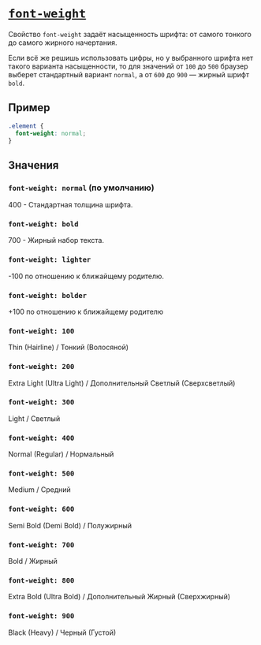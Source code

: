 # [`font-weight`](../index.md)

Свойство `font-weight` задаёт насыщенность шрифта: от самого тонкого до самого жирного начертания.

Если всё же решишь использовать цифры, но у выбранного шрифта нет такого варианта насыщенности, то для значений от `100` до `500` браузер выберет стандартный вариант `normal`, а от `600` до `900` — жирный шрифт `bold`.

## Пример

```css
.element {
  font-weight: normal;
}
```

## Значения

### `font-weight: normal` (по умолчанию)

400 - Стандартная толщина шрифта.

### `font-weight: bold`

700 - Жирный набор текста.

### `font-weight: lighter`

-100 по отношению к ближайщему родителю.

### `font-weight: bolder`

+100 по отношению к ближайщему родителю

### `font-weight: 100`

Thin (Hairline) / Тонкий (Волосяной)

### `font-weight: 200`

Extra Light (Ultra Light) / Дополнительный Светлый (Сверхсветлый)

### `font-weight: 300`

Light / Светлый

### `font-weight: 400`

Normal (Regular) / Нормальный

### `font-weight: 500`

Medium / Средний

### `font-weight: 600`

Semi Bold (Demi Bold) / Полужирный

### `font-weight: 700`

Bold / Жирный

### `font-weight: 800`

Extra Bold (Ultra Bold) / Дополнительный Жирный (Сверхжирный)

### `font-weight: 900`

Black (Heavy) / Черный (Густой)
